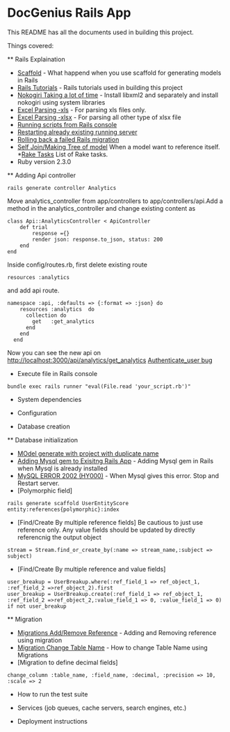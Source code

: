 # DocGenius Rails App

This README has all the documents used in building this project.

Things covered:

** Rails Explaination
* [Scaffold](https://gun.io/blog/using-scaffolding/) - What happend when you use scaffold for generating models in Rails
* [Rails Tutorials](https://www.railstutorial.org/book/toy_app) - Rails tutorials used in building this project
* [Nokogiri Taking a lot of time](https://stackoverflow.com/questions/26878263/libxml2-missing-mac-os-x-10-10) - Install libxml2 and separately and install nokogiri using system libraries
* [Excel Parsing -xls](https://github.com/zdavatz/spreadsheet/blob/master/GUIDE.md) - For parsing xls files only.
* [Excel Parsing -xlsx](https://github.com/weshatheleopard/rubyXL) - For parsing all other type of xlsx file
* [Running scripts from Rails console](https://stackoverflow.com/questions/10313181/pass-ruby-script-file-to-rails-console) 
* [Restarting already existing running server](https://stackoverflow.com/questions/15072846/server-is-already-running-in-rails)
* [Rolling back a failed Rails migration](https://stackoverflow.com/a/5466779)
* [Self Join/Making Tree of model](http://guides.rubyonrails.org/association_basics.html#self-joins) When a model want to reference itself.
*[Rake Tasks](https://www.tutorialspoint.com/ruby-on-rails/rails-and-rake.htm) List of Rake tasks.
* Ruby version
2.3.0

** Adding Api controller
```
rails generate controller Analytics
```
Move analytics_controller from app/controllers to app/controllers/api.Add a method in the analytics_controller and change existing content as 
```
class Api::AnalyticsController < ApiController
	def trial
		response ={}
	    render json: response.to_json, status: 200
	end
end
```
Inside config/routes.rb, first delete existing route 
```
resources :analytics
```
and add api route.
```
namespace :api, :defaults => {:format => :json} do  
    resources :analytics  do 
      collection do
        get   :get_analytics
      end
    end
  end
```
Now you can see the new api on [http://localhost:3000/api/analytics/get_analytics](http://localhost:3000/api/analytics/get_analytics)
[Authenticate_user bug](https://github.com/plataformatec/devise/issues/4207)

* Execute file in Rails console

```
bundle exec rails runner "eval(File.read 'your_script.rb')"
```
* System dependencies

* Configuration

* Database creation

** Database initialization
* [MOdel generate with project with duplicate name](https://stackoverflow.com/a/31857620)
* [Adding Mysql gem to Exisitng Rails App](https://teamtreehouse.com/community/how-do-i-install-the-mysql-gem-and-how-do-i-set-it-as-the-default-database-for-rails) - Adding Mysql gem in Rails when Mysql is already installed
* [MySQL ERROR 2002 (HY000)](https://stackoverflow.com/a/43407957) - When Mysql gives this error. Stop and Restart server.
* [Polymorphic field]
```
rails generate scaffold UserEntityScore entity:references{polymorphic}:index 
``` 
* [Find/Create By multiple reference fields] Be cautious to just use reference only. Any value fields should be updated by directly referencnig the output object
```
stream = Stream.find_or_create_by(:name => stream_name,:subject => subject)
```
* [Find/Create By multiple reference and value fields]
```
user_breakup = UserBreakup.where(:ref_field_1 => ref_object_1, :ref_field_2 =>ref_object_2).first
user_breakup = UserBreakup.create(:ref_field_1 => ref_object_1, :ref_field_2 =>ref_object_2,:value_field_1 => 0, :value_field_1 => 0) if not user_breakup
```

** Migration
* [Migrations Add/Remove Reference](https://stackoverflow.com/questions/5648970/rails-migration-with-adding-and-removing-reference) - Adding and Removing reference using migration
* [Migration Change Table Name](https://stackoverflow.com/questions/471416/how-do-you-write-a-migration-to-rename-an-activerecord-model-and-its-table-in-ra) - How to change Table Name using Migrations
* [Migration to define decimal fields]
```
change_column :table_name, :field_name, :decimal, :precision => 10, :scale => 2
```


* How to run the test suite

* Services (job queues, cache servers, search engines, etc.)

* Deployment instructions
